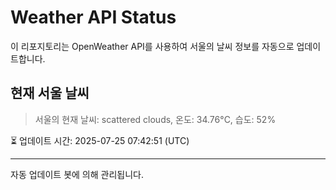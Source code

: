 
# Weather API Status

이 리포지토리는 OpenWeather API를 사용하여 서울의 날씨 정보를 자동으로 업데이트합니다.

## 현재 서울 날씨
> 서울의 현재 날씨: scattered clouds, 온도: 34.76°C, 습도: 52%

⏳ 업데이트 시간: 2025-07-25 07:42:51 (UTC)

---
자동 업데이트 봇에 의해 관리됩니다.
